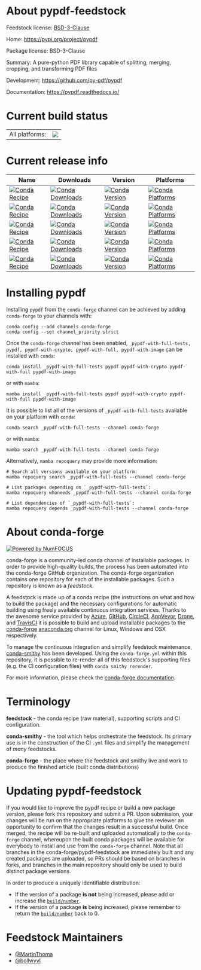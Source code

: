 About pypdf-feedstock
=====================

Feedstock license: [BSD-3-Clause](https://github.com/conda-forge/pypdf-feedstock/blob/main/LICENSE.txt)

Home: https://pypi.org/project/pypdf

Package license: BSD-3-Clause

Summary: A pure-python PDF library capable of splitting, merging, cropping, and transforming PDF files

Development: https://github.com/py-pdf/pypdf

Documentation: https://pypdf.readthedocs.io/

Current build status
====================


<table><tr><td>All platforms:</td>
    <td>
      <a href="https://dev.azure.com/conda-forge/feedstock-builds/_build/latest?definitionId=18417&branchName=main">
        <img src="https://dev.azure.com/conda-forge/feedstock-builds/_apis/build/status/pypdf-feedstock?branchName=main">
      </a>
    </td>
  </tr>
</table>

Current release info
====================

| Name | Downloads | Version | Platforms |
| --- | --- | --- | --- |
| [![Conda Recipe](https://img.shields.io/badge/recipe-__pypdf--with--full--tests-green.svg)](https://anaconda.org/conda-forge/_pypdf-with-full-tests) | [![Conda Downloads](https://img.shields.io/conda/dn/conda-forge/_pypdf-with-full-tests.svg)](https://anaconda.org/conda-forge/_pypdf-with-full-tests) | [![Conda Version](https://img.shields.io/conda/vn/conda-forge/_pypdf-with-full-tests.svg)](https://anaconda.org/conda-forge/_pypdf-with-full-tests) | [![Conda Platforms](https://img.shields.io/conda/pn/conda-forge/_pypdf-with-full-tests.svg)](https://anaconda.org/conda-forge/_pypdf-with-full-tests) |
| [![Conda Recipe](https://img.shields.io/badge/recipe-pypdf-green.svg)](https://anaconda.org/conda-forge/pypdf) | [![Conda Downloads](https://img.shields.io/conda/dn/conda-forge/pypdf.svg)](https://anaconda.org/conda-forge/pypdf) | [![Conda Version](https://img.shields.io/conda/vn/conda-forge/pypdf.svg)](https://anaconda.org/conda-forge/pypdf) | [![Conda Platforms](https://img.shields.io/conda/pn/conda-forge/pypdf.svg)](https://anaconda.org/conda-forge/pypdf) |
| [![Conda Recipe](https://img.shields.io/badge/recipe-pypdf--with--crypto-green.svg)](https://anaconda.org/conda-forge/pypdf-with-crypto) | [![Conda Downloads](https://img.shields.io/conda/dn/conda-forge/pypdf-with-crypto.svg)](https://anaconda.org/conda-forge/pypdf-with-crypto) | [![Conda Version](https://img.shields.io/conda/vn/conda-forge/pypdf-with-crypto.svg)](https://anaconda.org/conda-forge/pypdf-with-crypto) | [![Conda Platforms](https://img.shields.io/conda/pn/conda-forge/pypdf-with-crypto.svg)](https://anaconda.org/conda-forge/pypdf-with-crypto) |
| [![Conda Recipe](https://img.shields.io/badge/recipe-pypdf--with--full-green.svg)](https://anaconda.org/conda-forge/pypdf-with-full) | [![Conda Downloads](https://img.shields.io/conda/dn/conda-forge/pypdf-with-full.svg)](https://anaconda.org/conda-forge/pypdf-with-full) | [![Conda Version](https://img.shields.io/conda/vn/conda-forge/pypdf-with-full.svg)](https://anaconda.org/conda-forge/pypdf-with-full) | [![Conda Platforms](https://img.shields.io/conda/pn/conda-forge/pypdf-with-full.svg)](https://anaconda.org/conda-forge/pypdf-with-full) |
| [![Conda Recipe](https://img.shields.io/badge/recipe-pypdf--with--image-green.svg)](https://anaconda.org/conda-forge/pypdf-with-image) | [![Conda Downloads](https://img.shields.io/conda/dn/conda-forge/pypdf-with-image.svg)](https://anaconda.org/conda-forge/pypdf-with-image) | [![Conda Version](https://img.shields.io/conda/vn/conda-forge/pypdf-with-image.svg)](https://anaconda.org/conda-forge/pypdf-with-image) | [![Conda Platforms](https://img.shields.io/conda/pn/conda-forge/pypdf-with-image.svg)](https://anaconda.org/conda-forge/pypdf-with-image) |

Installing pypdf
================

Installing `pypdf` from the `conda-forge` channel can be achieved by adding `conda-forge` to your channels with:

```
conda config --add channels conda-forge
conda config --set channel_priority strict
```

Once the `conda-forge` channel has been enabled, `_pypdf-with-full-tests, pypdf, pypdf-with-crypto, pypdf-with-full, pypdf-with-image` can be installed with `conda`:

```
conda install _pypdf-with-full-tests pypdf pypdf-with-crypto pypdf-with-full pypdf-with-image
```

or with `mamba`:

```
mamba install _pypdf-with-full-tests pypdf pypdf-with-crypto pypdf-with-full pypdf-with-image
```

It is possible to list all of the versions of `_pypdf-with-full-tests` available on your platform with `conda`:

```
conda search _pypdf-with-full-tests --channel conda-forge
```

or with `mamba`:

```
mamba search _pypdf-with-full-tests --channel conda-forge
```

Alternatively, `mamba repoquery` may provide more information:

```
# Search all versions available on your platform:
mamba repoquery search _pypdf-with-full-tests --channel conda-forge

# List packages depending on `_pypdf-with-full-tests`:
mamba repoquery whoneeds _pypdf-with-full-tests --channel conda-forge

# List dependencies of `_pypdf-with-full-tests`:
mamba repoquery depends _pypdf-with-full-tests --channel conda-forge
```


About conda-forge
=================

[![Powered by
NumFOCUS](https://img.shields.io/badge/powered%20by-NumFOCUS-orange.svg?style=flat&colorA=E1523D&colorB=007D8A)](https://numfocus.org)

conda-forge is a community-led conda channel of installable packages.
In order to provide high-quality builds, the process has been automated into the
conda-forge GitHub organization. The conda-forge organization contains one repository
for each of the installable packages. Such a repository is known as a *feedstock*.

A feedstock is made up of a conda recipe (the instructions on what and how to build
the package) and the necessary configurations for automatic building using freely
available continuous integration services. Thanks to the awesome service provided by
[Azure](https://azure.microsoft.com/en-us/services/devops/), [GitHub](https://github.com/),
[CircleCI](https://circleci.com/), [AppVeyor](https://www.appveyor.com/),
[Drone](https://cloud.drone.io/welcome), and [TravisCI](https://travis-ci.com/)
it is possible to build and upload installable packages to the
[conda-forge](https://anaconda.org/conda-forge) [anaconda.org](https://anaconda.org/)
channel for Linux, Windows and OSX respectively.

To manage the continuous integration and simplify feedstock maintenance,
[conda-smithy](https://github.com/conda-forge/conda-smithy) has been developed.
Using the ``conda-forge.yml`` within this repository, it is possible to re-render all of
this feedstock's supporting files (e.g. the CI configuration files) with ``conda smithy rerender``.

For more information, please check the [conda-forge documentation](https://conda-forge.org/docs/).

Terminology
===========

**feedstock** - the conda recipe (raw material), supporting scripts and CI configuration.

**conda-smithy** - the tool which helps orchestrate the feedstock.
                   Its primary use is in the construction of the CI ``.yml`` files
                   and simplify the management of *many* feedstocks.

**conda-forge** - the place where the feedstock and smithy live and work to
                  produce the finished article (built conda distributions)


Updating pypdf-feedstock
========================

If you would like to improve the pypdf recipe or build a new
package version, please fork this repository and submit a PR. Upon submission,
your changes will be run on the appropriate platforms to give the reviewer an
opportunity to confirm that the changes result in a successful build. Once
merged, the recipe will be re-built and uploaded automatically to the
`conda-forge` channel, whereupon the built conda packages will be available for
everybody to install and use from the `conda-forge` channel.
Note that all branches in the conda-forge/pypdf-feedstock are
immediately built and any created packages are uploaded, so PRs should be based
on branches in forks, and branches in the main repository should only be used to
build distinct package versions.

In order to produce a uniquely identifiable distribution:
 * If the version of a package **is not** being increased, please add or increase
   the [``build/number``](https://docs.conda.io/projects/conda-build/en/latest/resources/define-metadata.html#build-number-and-string).
 * If the version of a package **is** being increased, please remember to return
   the [``build/number``](https://docs.conda.io/projects/conda-build/en/latest/resources/define-metadata.html#build-number-and-string)
   back to 0.

Feedstock Maintainers
=====================

* [@MartinThoma](https://github.com/MartinThoma/)
* [@bollwyvl](https://github.com/bollwyvl/)

